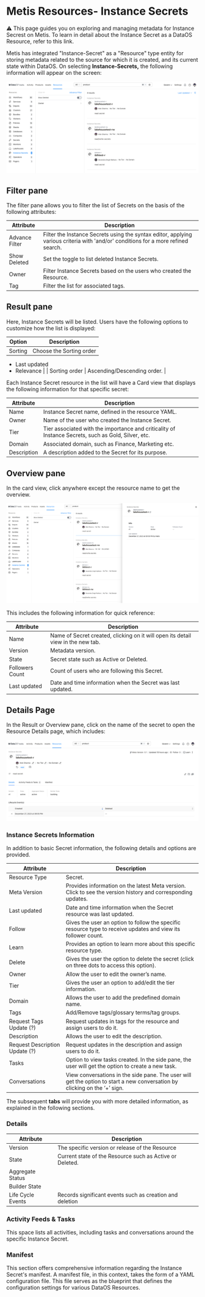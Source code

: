 # Metis Resources- Instance Secrets

<aside class="callout">
⚠️ This page guides you on exploring and managing metadata for Instance Secrest on Metis. To learn in detail about the Instance Secret as a  DataOS Resource, refer to this link.

</aside>

Metis has integrated "Instance-Secret" as a "Resource" type entity for storing metadata related to the source for which it is created, and its current state within DataOS. On selecting **Instance-Secrets,** the following information will appear on the screen:

![isecrets.png](metis_resources_instance_secrets/isecrets.png)

## Filter pane

The filter pane allows you to filter the list of Secrets on the basis of the following attributes:

| Attribute | Description |
| --- | --- |
| Advance Filter | Filter the Instance Secrets using the syntax editor, applying various criteria with 'and/or' conditions for a more refined search. |
| Show Deleted | Set the toggle to list deleted Instance Secrets. |
| Owner | Filter Instance Secrets based on the users who created the Resource. |
| Tag | Filter the list for associated tags. |

## Result pane

Here, Instance Secrets will be listed. Users have the following options to customize how the list is displayed:

| Option | Description |
| --- | --- |
| Sorting | Choose the Sorting order
- Last updated
- Relevance |
| Sorting order | Ascending/Descending order. |

Each Instance Secret resource in the list will have a Card view that displays the following information for that specific secret:

| Attribute | Description |
| --- | --- |
| Name | Instance Secret name, defined in the resource YAML. |
| Owner | Name of the user who created the Instance Secret. |
| Tier | Tier associated with the importance and criticality of Instance Secrets, such as Gold, Silver, etc. |
| Domain | Associated domain, such as Finance, Marketing etc. |
| Description | A description added to the Secret for its purpose. |

## Overview pane

In the card view, click anywhere except the resource name to get the overview.

![isecret_overview.png](metis_resources_instance_secrets/isecret_overview.png)

This includes the following information for quick reference:

| Attribute | Description |
| --- | --- |
| Name | Name of Secret created, clicking on it will open its detail view in the new tab. |
| Version | Metadata version. |
| State | Secret state such as Active or Deleted. |
| Followers Count | Count of users who are following this Secret. |
| Last updated | Date and time information when the Secret was last updated. |

## Details Page

In the Result or Overview pane, click on the name of the secret to open the Resource Details page, which includes:

![isecret_details.png](metis_resources_instance_secrets/isecret_details.png)

### **Instance Secrets Information**

In addition to basic Secret information, the following details and options are provided.

| Attribute | Description |
| --- | --- |
| Resource Type | Secret. |
| Meta Version | Provides information on the latest Meta version. Click to see the version history and corresponding updates.  |
| Last updated | Date and time information when the Secret resource was last updated. |
| Follow | Gives the user an option to follow the specific resource type to receive updates and view its follower count. |
| Learn | Provides an option to learn more about this specific resource type. |
| Delete | Gives the user the option to delete the secret (click on three dots to access this option). |
| Owner | Allow the user to edit the owner’s name. |
| Tier | Gives the user an option to add/edit the tier information. |
| Domain | Allows the user to add the predefined domain name. |
| Tags | Add/Remove tags/glossary terms/tag groups. |
| Request Tags Update (?) | Request updates in tags for the resource and assign users to do it. |
| Description | Allows the user to edit the description. |
| Request Description Update (?) | Request updates in the description and assign users to do it. |
| Tasks | Option to view tasks created. In the side pane, the user will get the option to create a new task. |
| Conversations | View conversations in the side pane. The user will get the option to start a new conversation by clicking on the ‘+’ sign. |

The subsequent **tabs** will provide you with more detailed information, as explained in the following sections.

### **Details**

| Attribute | Description |
| --- | --- |
| Version | The specific version or release of the Resource |
| State | Current state of the Resource such as Active or Deleted. |
| Aggregate Status |  |
| Builder State |  |
| Life Cycle Events | Records significant events such as creation and deletion |

### **Activity Feeds & Tasks**

This space lists all activities, including tasks and conversations around the specific Instance Secret.

### **Manifest**

This section offers comprehensive information regarding the Instance Secret's manifest. A manifest file, in this context, takes the form of a YAML configuration file. This file serves as the blueprint that defines the configuration settings for various DataOS Resources.
